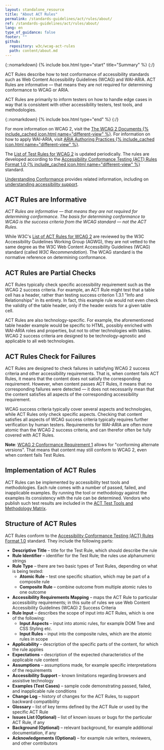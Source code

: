```yaml
---
layout: standalone_resource
title: "About ACT Rules"
permalink: /standards-guidelines/act/rules/about/
ref: /standards-guidelines/act/rules/about/
lang: en
type_of_guidance: false
footer: ""
github:
  repository: w3c/wcag-act-rules
  path: content/about.md
---
```


{::nomarkdown} {% include box.html type="start" title="Summary" %} {:/}

ACT Rules describe how to test conformance of accessibility standards such as Web Content Accessibility Guidelines (WCAG) and WAI-ARIA. ACT Rules are informative — that means they are not required for determining conformance to WCAG or ARIA. 

ACT Rules are primarily to inform testers on how to handle edge cases in way that is consistent with other accessibility testers, test tools, and methodologies.

{::nomarkdown}
{% include box.html type="end" %}
{:/}

For more information on WCAG 2, visit the [The WCAG 2 Documents {% include_cached icon.html name="different-view" %}](https://www.w3.org/WAI/standards-guidelines/wcag/docs/). For information on how to apply WAI-ARIA, visit [ARIA Authoring Practices {% include_cached icon.html name="different-view" %}](https://www.w3.org/WAI/ARIA/apg/). 

The [List of Test Rules for WCAG 2](https://www.w3.org/WAI/standards-guidelines/act/rules/) is updated periodically. The rules are developed according to the [Accessibility Conformance Testing (ACT) Rules Format 1.0 {% include_cached icon.html name="different-view" %}](https://www.w3.org/WAI/standards-guidelines/act/) standard.

[Understanding Conformance](https://www.w3.org/WAI/WCAG22/Understanding/conformance) provides related information, including on [understanding accessibility support](https://www.w3.org/WAI/WCAG22/Understanding/conformance#accessibility-support).

## ACT Rules are Informative

*ACT Rules are informative — that means they are not required for determining conformance. The basis for determining conformance to WCAG is the success criteria from the WCAG standard — not the ACT Rules.*

While W3C's [List of ACT Rules for WCAG 2](https://www.w3.org/WAI/standards-guidelines/act/rules/) are reviewed by the W3C Accessibility Guidelines Working Group (AGWG), they are not vetted to the same degree as the W3C Web Content Accessibility Guidelines (WCAG) standard (called *W3C Recommendation*). The WCAG standard is the normative reference on determining conformance.

## ACT Rules are Partial Checks

ACT Rules typically check specific accessibility requirement such as the WCAG 2 success criteria. For example, an ACT Rule might test that a table cell has a header, rather than testing success criterion 1.3.1 "Info and Relationships" in its entirety. In fact, this example rule would not even check the validity of the table header, only if the header exists for a given table cell.

ACT Rules are also technology-specific. For example, the aforementioned table header example would be specific to HTML, possibly enriched with WAI-ARIA roles and properties, but not to other technologies with tables. WCAG 2 success criteria are designed to be technology-agnostic and applicable to all web technologies.

## ACT Rules Check for Failures

ACT Rules are designed to check failures in satisfying WCAG 2 success criteria and other accessibility requirements. That is, when content fails ACT Rules, it means that the content does not satisfy the corresponding requirement. However, when content passes ACT Rules, it means that no corresponding failures were detected — it does not necessarily mean that the content satisfies all aspects of the corresponding accessibility requirement.

WCAG success criteria typically cover several aspects and technologies, while ACT Rules only check specific aspects. Checking that content satisfies all aspects of WCAG success criteria typically requires further verification by human testers. Requirements for WAI-ARIA are often more atomic than the WCAG 2 success criteria, and can therefor often be fully covered with ACT Rules.

**Note**: [WCAG 2 Conformance Requirement 1](https://www.w3.org/WAI/WCAG22/Understanding/conformance#cc1) allows for "conforming alternate versions". That means that content may still conform to WCAG 2, even when content fails Test Rules.

## Implementation of ACT Rules

ACT Rules can be implemented by accessibility test tools and methodologies. Each rule comes with a number of passed, failed, and inapplicable examples. By running the tool or methodology against the examples its consistency with the rule can be determined. Vendors who publish such test results are included in the [ACT Test Tools and Methodology Matrix](../implementations/).

## Structure of ACT Rules

ACT Rules conform to the [Accessibility Conformance Testing (ACT) Rules Format 1.0](https://www.w3.org/WAI/standards-guidelines/act/) standard. They include the following parts:

- **Descriptive Title** – title for the Test Rule, which should describe the rule
- **Rule Identifier** – identifier for the Test Rule; the rules use alphanumeric strings
- **Rule Type** – there are two basic types of Test Rules, depending on what is being tested:
  - **Atomic Rule** – test one specific situation, which may be part of a composite rule
  - **Composite Rule** – combine outcome from multiple atomic rules to one outcome
- **Accessibility Requirements Mapping** – maps the ACT Rule to particular accessibility requirements; in this suite of rules we use Web Content Accessibility Guidelines (WCAG) 2 Success Criteria
- **Rule Input** – describes the scope of input into ACT Rules, which is one of the following:
  - **Input Aspects** – input into atomic rules, for example DOM Tree and CSS Styling etc.
  - **Input Rules** – input into the composite rules, which are the atomic rules in scope
- **Applicability** – description of the specific parts of the content, for which the rule applies
- **Expectations** – description of the expected characteristics of the applicable rule content
- **Assumptions** – assumptions made, for example specific interpretations of the requirements
- **Accessibility Support** – known limitations regarding browsers and assistive technology
- **Examples (Test Cases)** – sample code demonstrating passed, failed, and inapplicable rule conditions
- **Change Log** – history of changes for the ACT Rules, to support backward compatibility
- **Glossary** – list of key terms defined by the ACT Rule or used by the specific ACT Rule
- **Issues List (Optional)** – list of known issues or bugs for the particular ACT Rule, if any
- **Background (Optional)** – relevant background, for example additional documentation, if any
- **Acknowledgements (Optional)** – for example rule writers, reviewers, and other contributors
